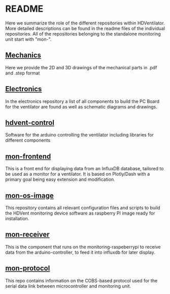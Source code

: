 # README
Here we summarize the role of the different repositories within HDVentilator.
More detailed descriptions can be found in the readme files of the individual repositories. 
All of the repositories belonging to the standalone monitoring unit start with "mon-".


## [Mechanics](https://github.com/HDventilator/Mechanics)
Here we provide the 2D and 3D drawings of the mechanical parts in .pdf and .step format
## [Electronics](https://github.com/HDventilator/Electronics)
In the electronics repository a list of all components to build the PC Board for the ventilator are found as well as schematic diagrams and drawings.
## [hdvent-control](https://github.com/HDventilator/hdvent-control)
Software for the arduino controlling the ventilator including libraries for different components

## [mon-frontend](https://github.com/HDventilator/mon-frontend)
This is a front end for displaying data from an InfluxDB database, tailored to be used as a monitor for a ventilator. It is based on Plotly/Dash with a primary goal being easy extension and modification.

## [mon-os-image](https://github.com/HDventilator/mon-os-image)
This repository contains all relevant configuration files and scripts to build the HDVent monitoring device software as raspberry PI image ready for installation.
## [mon-receiver](https://github.com/HDventilator/mon-receiver)
This is the component that runs on the monitoring-raspeberrypi to receive data from the arduino-controller, to feed it into influxdb for later display.
## [mon-protocol](https://github.com/HDventilator/mon-protocol)
This repo contains information on the COBS-based protocol used for the serial data link between microcontroller and monitoring unit.
